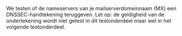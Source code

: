 We testen of de nameservers van je mailserverdomeinnaam (MX) een DNSSEC-handtekening teruggeven. Let op: de geldigheid van de ondertekening wordt niet getest in dit testonderdeel maar wel in het volgende testonderdeel.
